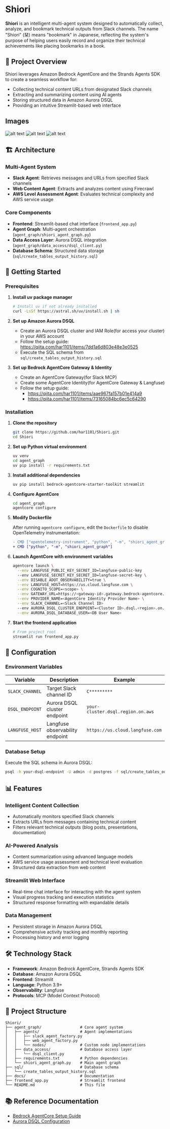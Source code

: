 # Shiori

**Shiori** is an intelligent multi-agent system designed to automatically collect, analyze, and bookmark technical outputs from Slack channels. The name "Shiori" (栞) means "bookmark" in Japanese, reflecting the system's purpose of helping users easily record and organize their technical achievements like placing bookmarks in a book.

## 🔖 Project Overview

Shiori leverages Amazon Bedrock AgentCore and the Strands Agents SDK to create a seamless workflow for:

- Collecting technical content URLs from designated Slack channels
- Extracting and summarizing content using AI agents
- Storing structured data in Amazon Aurora DSQL
- Providing an intuitive Streamlit-based web interface

## Images

![alt text](image-1.png)
![alt text](image-2.png)
![alt text](image-3.png)

## 🏗️ Architecture

### Multi-Agent System

- **Slack Agent**: Retrieves messages and URLs from specified Slack channels
- **Web Content Agent**: Extracts and analyzes content using Firecrawl
- **AWS Level Assessment Agent**: Evaluates technical complexity and AWS service usage

### Core Components

- **Frontend**: Streamlit-based chat interface (`frontend_app.py`)
- **Agent Graph**: Multi-agent orchestration (`agent_graph/shiori_agent_graph.py`)
- **Data Access Layer**: Aurora DSQL integration (`agent_graph/data_access/dsql_client.py`)
- **Database Schema**: Structured data storage (`sql/create_tables_output_history.sql`)

## 🚀 Getting Started

### Prerequisites

1. **Install uv package manager**

   ```bash
   # Install uv if not already installed
   curl -LsSf https://astral.sh/uv/install.sh | sh
   ```

2. **Set up Amazon Aurora DSQL**
   - Create an Aurora DSQL cluster and IAM Role(for access your cluster) in your AWS account
   - Follow the setup guide: https://qiita.com/har1101/items/7dd1a6d803e48e3e0525
   - Execute the SQL schema from `sql/create_tables_output_history.sql`

3. **Set up Bedrock AgentCore Gateway & Identity**
   - Create an AgentCore Gateway(for Slack MCP)
   - Create some AgentCore Identity(for AgentCore Gateway & Langfuse)
   - Follow the setup guide:
     - https://qiita.com/har1101/items/aae967fa157b01e414a9
     - https://qiita.com/har1101/items/73165084bc6ec5c64290

### Installation

1. **Clone the repository**

   ```bash
   git clone https://github.com/har1101/Shiori.git
   cd Shiori
   ```

2. **Set up Python virtual environment**

   ```bash
   uv venv
   cd agent_graph
   uv pip install -r requirements.txt
   ```

3. **Install additional dependencies**

   ```bash
   uv pip install bedrock-agentcore-starter-toolkit streamlit
   ```

4. **Configure AgentCore**

   ```bash
   cd agent_graph
   agentcore configure
   ```

5. **Modify Dockerfile**

   After running `agentcore configure`, edit the `Dockerfile` to disable OpenTelemetry instrumentation:

   ```diff
   - CMD ["opentelemetry-instrument", "python", "-m", "shiori_agent_graph"]
   + CMD ["python", "-m", "shiori_agent_graph"]
   ```

6. **Launch AgentCore with environment variables**

   ```bash
   agentcore launch \
     --env LANGFUSE_PUBLIC_KEY_SECRET_ID=langfuse-public-key
     --env LANGFUSE_SECRET_KEY_SECRET_ID=langfuse-secret-key \
     --env DISABLE_ADOT_OBSERVABILITY=true \
     --env LANGFUSE_HOST=https://us.cloud.langfuse.com \
     --env COGNITO_SCOPE=<scope> \
     --env GATEWAY_URL=https://<gateway-id>.gateway.bedrock-agentcore.<region>.amazonaws.com/mcp \
     --env PROVIDER_NAME=<AgentCore Identity Provider Name> \
     --env SLACK_CHANNEL=<Slack Channel ID>
     --env AURORA_DSQL_CLUSTER_ENDPOINT=<Cluster ID>.dsql.<region>.on.aws \
     --env AURORA_DSQL_DATABASE_USER=<DB User Name>
   ```

7. **Start the frontend application**

   ```bash
   # From project root
   streamlit run frontend_app.py
   ```

## 🔧 Configuration

### Environment Variables

| Variable | Description | Example |
|----------|-------------|---------|
| `SLACK_CHANNEL` | Target Slack channel ID | `C*********` |
| `DSQL_ENDPOINT` | Aurora DSQL cluster endpoint | `your-cluster.dsql.region.on.aws` |
| `LANGFUSE_HOST` | Langfuse observability endpoint | `https://us.cloud.langfuse.com` |

### Database Setup

Execute the SQL schema in Aurora DSQL:

```bash
psql -h your-dsql-endpoint -U admin -d postgres -f sql/create_tables_output_history.sql
```

## 📊 Features

### Intelligent Content Collection

- Automatically monitors specified Slack channels
- Extracts URLs from messages containing technical content
- Filters relevant technical outputs (blog posts, presentations, documentation)

### AI-Powered Analysis

- Content summarization using advanced language models
- AWS service usage assessment and technical level evaluation
- Structured data extraction from web content

### Streamlit Web Interface

- Real-time chat interface for interacting with the agent system
- Visual progress tracking and execution statistics
- Structured response formatting with expandable details

### Data Management

- Persistent storage in Amazon Aurora DSQL
- Comprehensive activity tracking and monthly reporting
- Processing history and error logging

## 🛠️ Technology Stack

- **Framework**: Amazon Bedrock AgentCore, Strands Agents SDK
- **Database**: Amazon Aurora DSQL
- **Frontend**: Streamlit
- **Language**: Python 3.9+
- **Observability**: Langfuse
- **Protocols**: MCP (Model Context Protocol)

## 📁 Project Structure

```text
Shiori/
├── agent_graph/                 # Core agent system
│   ├── agents/                  # Agent implementations
│   │   ├── slack_agent_factory.py
│   │   ├── web_agent_factory.py
│   │   └── nodes/               # Custom node implementations
│   ├── data_access/             # Database access layer
│   │   └── dsql_client.py
│   ├── requirements.txt         # Python dependencies
│   └── shiori_agent_graph.py    # Main agent graph
├── sql/                         # Database schema
│   └── create_tables_output_history.sql
├── docs/                        # Documentation
├── frontend_app.py              # Streamlit frontend
└── README.md                    # This file
```

## 📚 Reference Documentation

- [Bedrock AgentCore Setup Guide](https://qiita.com/har1101/items/aae967fa157b01e414a9)
- [Aurora DSQL Configuration](https://qiita.com/har1101/items/7dd1a6d803e48e3e0525)
